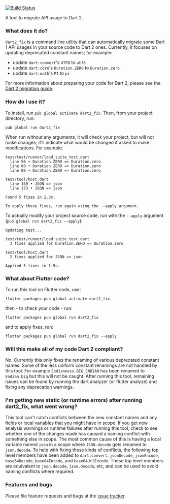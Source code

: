 [![Build Status](https://travis-ci.org/dart-lang/dart2_fix.svg?branch=master)](https://travis-ci.org/dart-lang/dart2_fix)

A tool to migrate API usage to Dart 2.

### What does it do?

`dart2_fix` is a command line utility that can automatically migrate some Dart 1 API usages in your
source code to Dart 2 ones. Currently, it focuses on updating deprecated constant names; for example:
- update `dart:convert`'s `UTF8` to `utf8`
- update `dart:core`'s `Duration.ZERO` to `Duration.zero`
- update `dart:math`'s `PI` to `pi`

For more information about preparing your code for Dart 2, please see the
[Dart 2 migration guide](http://www.dartlang.org/dart-2).

### How do I use it?

To install, run `pub global activate dart2_fix`. Then, from your project directory, run:

`pub global run dart2_fix`

When run without any arguments, it will check your project, but will not make changes; it'll
indicate what would be changed if asked to make modifications. For example:

```
test/test/runner/load_suite_test.dart
  line 56 • Duration.ZERO => Duration.zero
  line 60 • Duration.ZERO => Duration.zero
  line 86 • Duration.ZERO => Duration.zero

test/tool/host.dart
  line 169 • JSON => json
  line 173 • JSON => json

Found 5 fixes in 2.3s.

To apply these fixes, run again using the --apply argument.
```

To actually modify your project source code, run with the `--apply` argument (`pub global run dart2_fix --apply`):

```
Updating test...

test/test/runner/load_suite_test.dart
  3 fixes applied for Duration.ZERO => Duration.zero

test/tool/host.dart
  2 fixes applied for JSON => json

Applied 5 fixes in 1.9s.
```

### What about Flutter code?

To run this tool on Flutter code, use:

```
flutter packages pub global activate dart2_fix
```

then - to check your code - run:

```
flutter packages pub global run dart2_fix
```

and to apply fixes, run:

```
flutter packages pub global run dart2_fix --apply
```

### Will this make all of my code Dart 2 compliant?

No.  Currently this only fixes the renaming of various deprecated constant
names.  Some of the less uniform constant renamings are not handled by this
tool. For example `Endianness.BIG_ENDIAN` has been renamed to `Endian.big` but
this will not be caught.  After running this tool, remaining issues can be found
by running the dart analyzer (or flutter analyze) and fixing any deprecation
warnings.

### I'm getting new static (or runtime errors) after running dart2_fix, what went wrong?

This tool can't catch conflicts between the new constant names and any fields or
local variables that you might have in scope.  If you get new analysis warnings
or runtime failures after running this tool, check to see whether one of the
changes made has caused a naming conflict with something else in scope.  The
most common cause of this is having a local variable named `json` in a scope
where `JSON.decode` gets renamed to `json.decode`.  To help with fixing these
kinds of conflicts, the following top level members have been added to
`dart:convert`: `jsonDecode`, `jsonEncode`, `base64Decode`, `base64Encode`, and
`base64UrlEncode`.  These top level members are equivalent to `json.decode`,
`json.decode`, etc, and can be used to avoid naming conflicts where required.


### Features and bugs

Please file feature requests and bugs at the [issue tracker][tracker].

[tracker]: https://github.com/dart-lang/dart2_fix/issues

